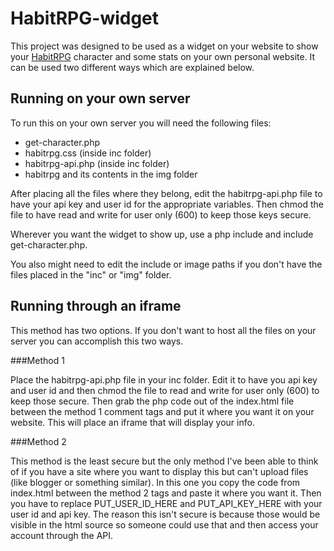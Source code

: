 HabitRPG-widget
======

This project was designed to be used as a widget on your website to show your [HabitRPG](https://habitrpg.com) character and some stats on your own personal website. It can be used two different ways which are explained below.

Running on your own server
------

To run this on your own server you will need the following files:

* get-character.php
* habitrpg.css (inside inc folder)
* habitrpg-api.php (inside inc folder)
* habitrpg and its contents in the img folder

After placing all the files where they belong, edit the habitrpg-api.php file to have your api key and user id for the appropriate variables. Then chmod the file to have read and write for user only (600) to keep those keys secure.

Wherever you want the widget to show up, use a php include and include get-character.php.

You also might need to edit the include or image paths if you don't have the files placed in the "inc" or "img" folder.

Running through an iframe
------

This method has two options. If you don't want to host all the files on your server you can accomplish this two ways.

###Method 1

Place the habitrpg-api.php file in your inc folder. Edit it to have you api key and user id and then chmod the file to read and write for user only (600) to keep those secure. Then grab the php code out of the index.html file between the method 1 comment tags and put it where you want it on your website. This will place an iframe that will display your info.

###Method 2

This method is the least secure but the only method I've been able to think of if you have a site where you want to display this but can't upload files (like blogger or something similar). In this one you copy the code from index.html between the method 2 tags and paste it where you want it. Then you have to replace PUT\_USER\_ID\_HERE and PUT\_API\_KEY\_HERE with your user id and api key. The reason this isn't secure is because those would be visible in the html source so someone could use that and then access your account through the API.